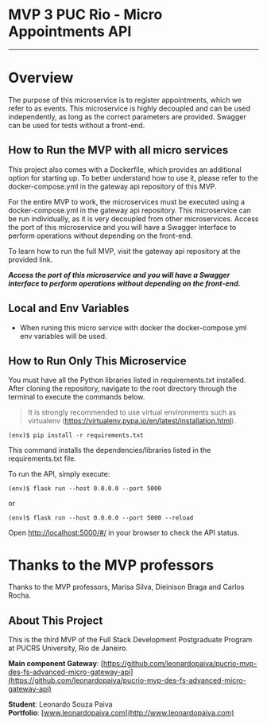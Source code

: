 # MVP 3 PUC Rio - Micro Appointments API
 
---

# Overview
 
The purpose of this microservice is to register appointments, which we refer to as events. This microservice is highly decoupled and can be used independently, as long as the correct parameters are provided. Swagger can be used for tests without a front-end.
 
## How to Run the MVP with all micro services
 
This project also comes with a Dockerfile, which provides an additional option for starting up. To better understand how to use it, please refer to the docker-compose.yml in the gateway api repository of this MVP.  
 
For the entire MVP to work, the microservices must be executed using a docker-compose.yml in the gateway api repository. This microservice can be run individually, as it is very decoupled from other microservices. Access the port of this microservice and you will have a Swagger interface to perform operations without depending on the front-end.

To learn how to run the full MVP, visit the gateway api repository at the provided link.

***Access the port of this microservice and you will have a Swagger interface to perform operations without depending on the front-end.***

## Local and Env Variables

- When runing this micro service with docker the docker-compose.yml env variables will be used.
 
## How to Run Only This Microservice
 
You must have all the Python libraries listed in requirements.txt installed.  
After cloning the repository, navigate to the root directory through the terminal to execute the commands below.
 
> It is strongly recommended to use virtual environments such as virtualenv (https://virtualenv.pypa.io/en/latest/installation.html).
 
```
(env)$ pip install -r requirements.txt
```
 
This command installs the dependencies/libraries listed in the requirements.txt file.
 
To run the API, simply execute:
 
```
(env)$ flask run --host 0.0.0.0 --port 5000
````

or
 
```
(env)$ flask run --host 0.0.0.0 --port 5000 --reload
```

Open [http://localhost:5000/#/](http://localhost:5000/#/) in your browser to check the API status.

# Thanks to the MVP professors

Thanks to the MVP professors, Marisa Silva, Dieinison Braga and Carlos Rocha.

## About This Project
 
This is the third MVP of the Full Stack Development Postgraduate Program at PUCRS University, Rio de Janeiro.
 
**Main component Gateway**: [https://github.com/leonardopaiva/pucrio-mvp-des-fs-advanced-micro-gateway-api](https://github.com/leonardopaiva/pucrio-mvp-des-fs-advanced-micro-gateway-api)


**Student**: Leonardo Souza Paiva  
**Portfolio**: [www.leonardopaiva.com](http://www.leonardopaiva.com)
